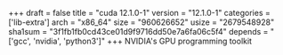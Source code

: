+++
draft = false
title = "cuda 12.1.0-1"
version = "12.1.0-1"
categories = ['lib-extra']
arch = "x86_64"
size = "960626652"
usize = "2679548928"
sha1sum = "3f1fb1fb0cd43ce01d9f9716dd50e7a6fa06c5f4"
depends = "['gcc', 'nvidia', 'python3']"
+++
NVIDIA's GPU programming toolkit